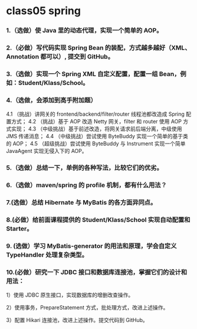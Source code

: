# class05 spring

### 1.（选做）使 Java 里的动态代理，实现一个简单的 AOP。

### 2.（必做）写代码实现 Spring Bean 的装配，方式越多越好（XML、Annotation 都可以）, 提交到 GitHub。

### 3.（选做）实现一个 Spring XML 自定义配置，配置一组 Bean，例如：Student/Klass/School。

### 4.（选做，会添加到高手附加题）
4.1 （挑战）讲网关的 frontend/backend/filter/router 线程池都改造成 Spring 配置方式；
4.2 （挑战）基于 AOP 改造 Netty 网关，filter 和 router 使用 AOP 方式实现；
4.3 （中级挑战）基于前述改造，将网关请求前后端分离，中级使用 JMS 传递消息；
4.4 （中级挑战）尝试使用 ByteBuddy 实现一个简单的基于类的 AOP；
4.5 （超级挑战）尝试使用 ByteBuddy 与 Instrument 实现一个简单 JavaAgent 实现无侵入下的 AOP。


### 5.（选做）总结一下，单例的各种写法，比较它们的优劣。

### 6.（选做）maven/spring 的 profile 机制，都有什么用法？

### 7.(选做）总结 Hibernate 与 MyBatis 的各方面异同点。

### 8.(必做）给前面课程提供的 Student/Klass/School 实现自动配置和 Starter。

### 9. (选做）学习 MyBatis-generator 的用法和原理，学会自定义 TypeHandler 处理复杂类型。

### 10.(必做）研究一下 JDBC 接口和数据库连接池，掌握它们的设计和用法：
1）使用 JDBC 原生接口，实现数据库的增删改查操作。

2）使用事务，PrepareStatement 方式，批处理方式，改进上述操作。

3）配置 Hikari 连接池，改进上述操作。提交代码到 GitHub。



